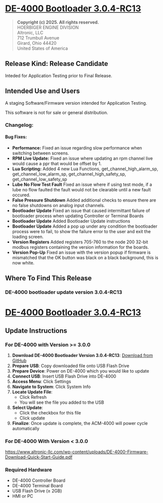 # [DE-4000 Bootloader 3.0.4-RC13](https://github.com/Altronic-LLC/Altronic-Public-Files/blob/main/DE4000_Firmware_Releases/RC/3.0.4-RC13/bootloader_3.0.4-RC13.atf)

> **Copyright (c) 2025. All rights reserved.**  
> HOERBIGER ENGINE DIVISION  
> Altronic, LLC  
> 712 Trumbull Avenue  
> Girard, Ohio 44420  
> United States of America

## Release Kind: Release Candidate

Inteded for Application Testing prior to Final Release.

## Intended Use and Users

A staging Software/Firmware version intended for Application Testing.

This software is not for sale or general distribution.

### Changelog:

#### Bug Fixes:
- **Performance:** Fixed an issue regarding slow performance when switching between screens.
- **RPM Live Update:** Fixed an issue where updating an rpm channel live would cause a ppr that would be offset by 1.
- **Lua Scripting:** Added 4 new Lua Functions, get_channel_high_alarm_sp, get_channel_low_alarm_sp, get_channel_high_safety_sp, get_channel_low_safety_sp
- **Lube No Flow Test Fault** Fixed an issue where if using test mode, if a lube no flow faulted the fault would not be clearable until a new fault occured.
- **False Pressure Shutdown** Added additional checks to ensure there are no false shutdowns on analog input channels.
- **Bootloader Update** Fixed an issue that caused intermittant failure of bootloader process when updating Controller or Terminal Boards
- **Bootloader Update** Added Bootloader Update instructions
- **Bootloader Update** Added a pop up under any condition the bootloader process were to fail, to show the failure error to the user and exit the loading screen.
- **Version Registers** Added registers 705-760 to the node 200 32-bit modbus registers containing the version information for the boards.
- **Version Pop-Up** Fixed an issue with the version popup if firmware is mismatched that the OK button was black on a black background, this is now white.


## Where To Find This Release

### DE-4000 bootloader update version 3.0.4-RC13

# [DE-4000 Bootloader 3.0.4-RC13](https://github.com/Altronic-LLC/Altronic-Public-Files/blob/main/DE4000_Firmware_Releases/RC/3.0.4-RC13/bootloader_3.0.4-RC13.atf)


## Update Instructions

### For DE-4000 with Version >= 3.0.0
1. **Download DE-4000 Bootloader Version 3.0.4-RC13**: [Download from GitHub](https://github.com/Altronic-LLC/Altronic-Public-Files/blob/main/DE4000_Firmware_Releases/RC/3.0.4-RC13/bootloader_3.0.4-RC13.atf?download=)
2. **Prepare USB**: Copy downloaded file onto USB Flash Drive
3. **Prepare Device**: Power on DE-4000 which you would like to update
4. **Connect USB**: Insert USB Flash Drive into DE-4000
5. **Access Menu**: Click Settings
6. **Navigate to System**: Click System Info
7. **Locate Update File**:
   - Click Refresh 
   - You will see the file you added to the USB
8. **Select Update**:
   - Click the checkbox for this file
   - Click update
9. **Finalize**: Once update is complete, the ACM-4000 will power cycle automatically

### For DE-4000 With Version < 3.0.0
https://www.altronic-llc.com/wp-content/uploads/DE-4000-Firmware-Download-Quick-Start-Guide.pdf

### Required Hardware
- DE-4000 Controller Board
- DE-4000 Terminal Board
- USB Flash Drive (≥ 2GB)
- HMI or PC
